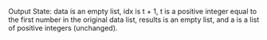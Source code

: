 Output State: data is an empty list, idx is t + 1, t is a positive integer equal to the first number in the original data list, results is an empty list, and a is a list of positive integers (unchanged).